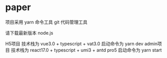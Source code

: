 # paper

项目采用 yarn 命令工具  git 代码管理工具

请下载最新版本  node.js

H5项目   技术栈为  vue3.0 + typescript + vat3.0   启动命令为 yarn dev
admin项目 技术栈为 react17.0 + typescript + umi3 + antd pro5   启动命令为 yarn start
